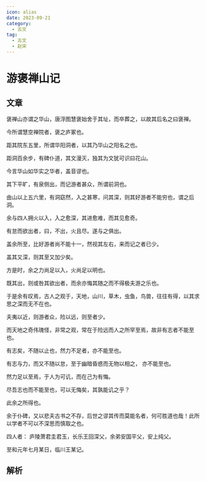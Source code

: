 ```yaml
---
icon: alias
date: 2023-09-21
category:
  - 古文
tag:
  - 古文
  - 赵宋
---
```


# 游褒禅山记

<!-- more -->

## 文章


褒禅山亦谓之华山，唐浮图慧褒始舍于其址，而卒葬之，以故其后名之曰褒禅。

今所谓慧空禅院者，褒之庐冢也。

距其院东五里，所谓华阳洞者，以其乃华山之阳名之也。

距洞百余步，有碑仆道，其文漫灭，独其为文犹可识曰花山。

今言华山如华实之华者，盖音谬也。


其下平旷，有泉侧出，而记游者甚众，所谓前洞也。

由山以上五六里，有洞窈然，入之甚寒，问其深，则其好游者不能穷也，谓之后洞。

余与四人拥火以入，入之愈深，其进愈难，而其见愈奇。

有怠而欲出者，曰，不出，火且尽。遂与之俱出。

盖余所至，比好游者尚不能十一，然视其左右，来而记之者已少。

盖其又深，则其至又加少矣。

方是时，余之力尚足以入，火尚足以明也。

既其出，则或咎其欲出者，而余亦悔其随之而不得极夫游之乐也。

于是余有叹焉，古人之观于，天地，山川，草木，虫鱼，鸟兽，往往有得，以其求思之深而无不在也。

夫夷以近，则游者众，险以远，则至者少。

而天地之奇伟瑰怪，非常之观，常在于险远而人之所罕至焉，故非有志者不能至也。

有志矣，不随以止也，然力不足者，亦不能至也。

有志与力，而又不随以怠，至于幽暗昏惑而无物以相之， 亦不能至也。

然力足以至焉，于人为可讥，而在己为有悔。

尽吾志也而不能至也，可以无悔矣，其孰能讥之乎？

此余之所得也。

余于仆碑，又以悲夫古书之不存，后世之谬其传而莫能名者，何可胜道也哉！此所以学者不可以不深思而慎取之也。

四人者： 庐陵萧君圭君玉，长乐王回深父，余弟安国平父，安上纯父。

至和元年七月某日，临川王某记。


## 解析

<BiliBili bvid="BV17u411S72D"/>
